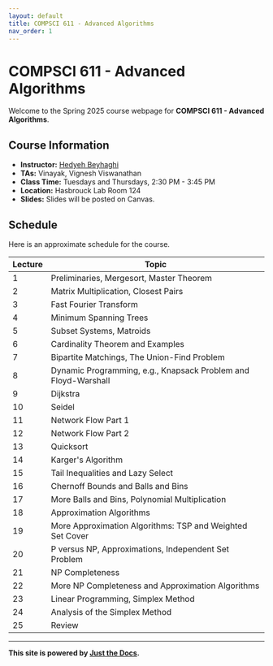 ```yaml
---
layout: default
title: COMPSCI 611 - Advanced Algorithms
nav_order: 1
---
```


# COMPSCI 611 - Advanced Algorithms
Welcome to the Spring 2025 course webpage for **COMPSCI 611 - Advanced Algorithms**.

## Course Information
- **Instructor:** [Hedyeh Beyhaghi](https://hedyehbeyhaghi.github.io)
- **TAs:** Vinayak, Vignesh Viswanathan
- **Class Time:** Tuesdays and Thursdays, 2:30 PM - 3:45 PM
- **Location:** Hasbrouck Lab Room 124
- **Slides:** Slides will be posted on Canvas.

## Schedule
Here is an approximate schedule for the course.

| Lecture | Topic                                   |
|---------|----------------------------------------|
| 1       | Preliminaries, Mergesort, Master Theorem |
| 2       | Matrix Multiplication, Closest Pairs   |
| 3       | Fast Fourier Transform                 |
| 4       | Minimum Spanning Trees                 |
| 5       | Subset Systems, Matroids               |
| 6       | Cardinality Theorem and Examples       |
| 7       | Bipartite Matchings, The Union-Find Problem |
| 8       | Dynamic Programming, e.g., Knapsack Problem and Floyd-Warshall |
| 9       | Dijkstra                               |
| 10      | Seidel                                 |
| 11      | Network Flow Part 1                    |
| 12      | Network Flow Part 2                    |
| 13      | Quicksort                              |
| 14      | Karger's Algorithm                     |
| 15      | Tail Inequalities and Lazy Select      |
| 16      | Chernoff Bounds and Balls and Bins     |
| 17      | More Balls and Bins, Polynomial Multiplication |
| 18      | Approximation Algorithms               |
| 19      | More Approximation Algorithms: TSP and Weighted Set Cover |
| 20      | P versus NP, Approximations, Independent Set Problem |
| 21      | NP Completeness                        |
| 22      | More NP Completeness and Approximation Algorithms |
| 23      | Linear Programming, Simplex Method     |
| 24      | Analysis of the Simplex Method         |
| 25      | Review                                 |

---

**This site is powered by [Just the Docs](https://just-the-docs.github.io/).**
